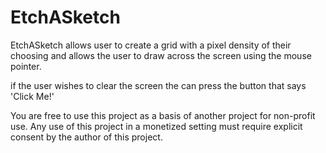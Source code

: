 # EtchASketch
EtchASketch allows user to create a grid with a pixel density of their choosing and allows the user to draw across the screen using
the mouse pointer.

if the user wishes to clear the screen the can press the button
that says 'Click Me!'

You are free to use this project as a basis of another project for non-profit use. Any use of this project in a monetized setting must require explicit consent by the author of this project.